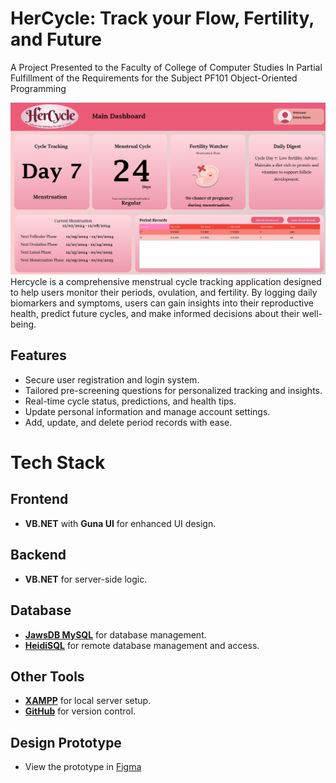 # HerCycle: Track your Flow, Fertility, and Future
A Project Presented to the Faculty of College of Computer Studies
In Partial Fulfillment of the Requirements for the Subject PF101 Object-Oriented Programming

![Screenshot of the dashboard](MainDashboard.png)
Hercycle is a comprehensive menstrual cycle tracking application designed to help users monitor their periods, ovulation, and fertility. By logging daily biomarkers and symptoms, users can gain insights into their reproductive health, predict future cycles, and make informed decisions about their well-being. 

## Features

- Secure user registration and login system.
- Tailored pre-screening questions for personalized tracking and insights.
- Real-time cycle status, predictions, and health tips.
- Update personal information and manage account settings.
- Add, update, and delete period records with ease.

# Tech Stack

## Frontend
- **VB.NET** with **Guna UI** for enhanced UI design.

## Backend
- **VB.NET** for server-side logic.

## Database
- **[JawsDB MySQL](https://www.jawsdb.com/)** for database management.
- **[HeidiSQL](https://www.heidisql.com/)** for remote database management and access.

## Other Tools
- **[XAMPP](https://www.apachefriends.org/index.html)** for local server setup.
- **[GitHub](https://github.com/)** for version control.

## Design Prototype
- View the prototype in [Figma](https://www.figma.com/design/yD59ogcuWaVFaD1jKpTYUB/HerCycle-UI%2FUX?node-id=0-1&t=2Di5GvDJQR6tM7ah-1)
